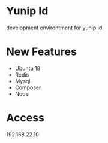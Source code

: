 # Yunip Id

development environtment for yunip.id

# New Features

- Ubuntu 18
- Redis
- Mysql
- Composer
- Node

# Access

192.168.22.10